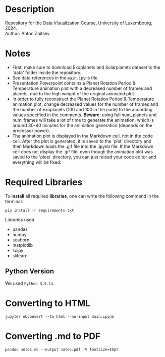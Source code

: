 # Description

Repository for the Data Visualization Course, University of Luxembourg, 2024.\
Author: Anton Zaitsev.

# Notes

- First, make sure to download Exoplanets and Solarplanets dataset to the 'data' folder inside the repository.
- See data references in the ```main.ipynb``` file.
- Presentation Powerpoint contains a Planet Rotation Period & Temperature animation plot with a decreased number of frames and planets, due to the high weight of the original animated plot.
- In order to fully reconstruct the Planet Rotation Period & Temperature animation plot, change decreased values for the number of frames and the number of exoplanets (100 and 100 in the code) to the according values specified in the comments. **Beware**: using full num_planets and num_frames will take a lot of time to generate the animation, which is around 30-40 minutes for the animation generation (depends on the processor power).
- The animation plot is displayed in the Markdown cell, not in the code cell. After the plot is generated, it is saved to the 'plot' directory and then Markdown loads the .gif file into the .ipynb file. If the Markdown cell does not display the .gif file, even though the animation plot was saved to the 'plots' directory, you can just reload your code editor and everything will be fixed.

# Required Libraries

To **install** all required **libraries**, one can write the following command in the terminal:
```
pip install -r requirements.txt
```

Libraries used:
- pandas
- numpy
- seaborn
- matplotlib
- scipy
- sklearn

## Python Version

We used ```Python 3.9.11```.

# Converting to HTML
```
jupyter nbconvert --to html --no-input main.ipynb
```

# Converting .md to PDF

```
pandoc notes.md --output notes.pdf -V fontsize=10pt
```
